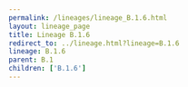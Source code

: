 ```yaml
---
permalink: /lineages/lineage_B.1.6.html
layout: lineage_page
title: Lineage B.1.6
redirect_to: ../lineage.html?lineage=B.1.6
lineage: B.1.6
parent: B.1
children: ['B.1.6']
---
```

